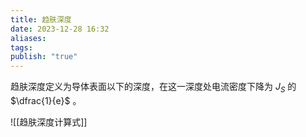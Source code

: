 ```yaml
---
title: 趋肤深度
date: 2023-12-28 16:32
aliases: 
tags: 
publish: "true"
---
```

趋肤深度定义为导体表面以下的深度，在这一深度处电流密度下降为 $J_{S}$ 的 $\dfrac{1}{e}$ 。

![[趋肤深度计算式]]
